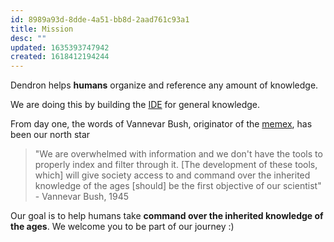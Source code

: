 ```yaml
---
id: 8989a93d-8dde-4a51-bb8d-2aad761c93a1
title: Mission
desc: ""
updated: 1635393747942
created: 1618412194244
---
```


Dendron helps **humans** organize and reference any amount of knowledge.

We are doing this by building the [IDE](https://en.wikipedia.org/wiki/Integrated_development_environment) for general knowledge.

From day one, the words of Vannevar Bush, originator of the [memex](https://en.wikipedia.org/wiki/Memex), has been our north star

> "We are overwhelmed with information and we don't have the tools to properly index and filter through it. [The development of these tools, which] will give society access to and command over the inherited knowledge of the ages [should] be the first objective of our scientist" - Vannevar Bush, 1945

Our goal is to help humans take **command over the inherited knowledge of the ages**. We welcome you to be part of our journey :)
